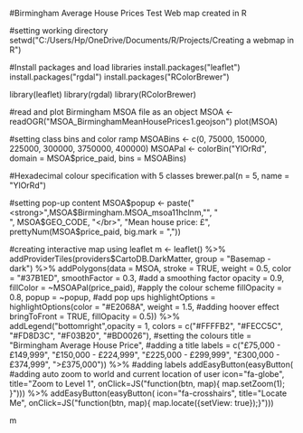 #Birmingham Average House Prices Test Web map created in R

#setting working directory
setwd("C:/Users/Hp/OneDrive/Documents/R/Projects/Creating a webmap in R")

#Install packages and load libraries
install.packages("leaflet")
install.packages("rgdal")
install.packages("RColorBrewer")

library(leaflet)
library(rgdal)
library(RColorBrewer)

#read and plot Birmingham MSOA file as an object
MSOA <- readOGR("MSOA_BirminghamMeanHousePrices1.geojson")
plot(MSOA)

#setting class bins and color ramp
MSOABins <- c(0, 75000, 150000, 225000, 300000, 3750000, 400000)
MSOAPal <- colorBin("YlOrRd", domain = MSOA$price_paid, bins = MSOABins)

#Hexadecimal colour specification with 5 classes
brewer.pal(n = 5, name = "YlOrRd")

#setting pop-up content
MSOA$popup <- paste("<strong>",MSOA$Birmingham.MSOA_msoa11hclnm,"</strong>", "</br>", 
                    MSOA$GEO_CODE, "</br>",
                    "Mean house price: £", prettyNum(MSOA$price_paid, big.mark = ","))


#creating interactive map using leaflet 
m <- leaflet() %>%
  addProviderTiles(providers$CartoDB.DarkMatter, group = "Basemap - dark") %>%
  addPolygons(data = MSOA,
              stroke = TRUE,
              weight = 0.5,
              color = "#37B1ED",
              smoothFactor = 0.3, #add a smoothing factor
              opacity = 0.9,
              fillColor = ~MSOAPal(price_paid), #apply the colour scheme 
              fillOpacity = 0.8,
              popup = ~popup, #add pop ups
              highlightOptions = highlightOptions(color = "#E2068A", weight = 1.5, #adding hoover effect
                                                  bringToFront = TRUE, fillOpacity = 0.5)) %>%  
  addLegend("bottomright",opacity = 1,
            colors = c("#FFFFB2", "#FECC5C", "#FD8D3C", "#F03B20", "#BD0026"), #setting the colours
            title = "Birmingham Average House Price", #adding a title 
            labels = c("£75,000 - £149,999", "£150,000 - £224,999", "£225,000 - £299,999", "£300,000 - £374,999", ">£375,000")) %>% #adding labels 
  addEasyButton(easyButton( #adding auto zoom to world and current location of user
    icon="fa-globe", title="Zoom to Level 1",
    onClick=JS("function(btn, map){ map.setZoom(1); }"))) %>%
  addEasyButton(easyButton(
    icon="fa-crosshairs", title="Locate Me",
    onClick=JS("function(btn, map){ map.locate({setView: true});}")))

m

  
  
   

  
 








